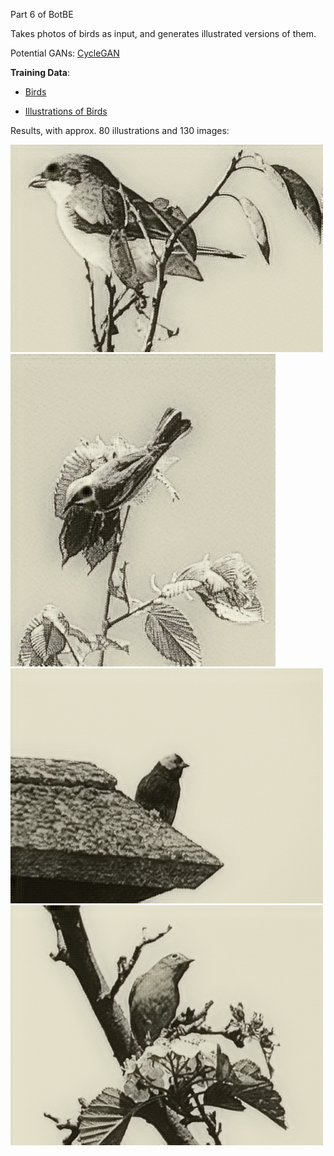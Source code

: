 Part 6 of BotBE

Takes photos of birds as input, and generates illustrated versions of them. 

Potential GANs: [CycleGAN](https://github.com/junyanz/pytorch-CycleGAN-and-pix2pix)

**Training Data**:

- [Birds](http://www.vision.caltech.edu/visipedia/CUB-200.html)

- [Illustrations of Birds](https://drive.google.com/drive/folders/1DmYX29c5gpN687wPY6fdBrYYNKuuh4h9?usp=sharing)

Results, with approx. 80 illustrations and 130 images:

![results80](https://github.com/jamescoupe/photo2illustration/blob/main/birdsofbritishem00gree101-201-078_fake_A.png?raw=true)
![results80](https://github.com/jamescoupe/photo2illustration/blob/main/birdsofbritishem00gree-1-100-045_fake_A.png?raw=true)
![results80](https://github.com/jamescoupe/photo2illustration/blob/main/birdsofbritishem00gree-1-100-052_fake_A.png?raw=true)
![results80](https://github.com/jamescoupe/photo2illustration/blob/main/birdsofbritishem00gree-1-100-018_fake_A.png?raw=true)
